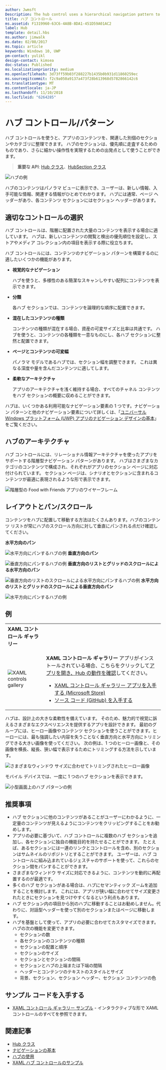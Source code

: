 ```yaml
---
author: Jwmsft
Description: The hub control uses a hierarchical navigation pattern to support apps with a relational information architecture.
title: ハブ コントロール
ms.assetid: F1319960-63C6-4A8B-8DA1-451D59A01AC2
label: Hub
template: detail.hbs
ms.author: jimwalk
ms.date: 02/08/2017
ms.topic: article
keywords: Windows 10, UWP
pm-contact: yulikl
design-contact: kimsea
doc-status: Published
ms.localizationpriority: medium
ms.openlocfilehash: 3d73ff59b03f288227b1435b0b931d11860259ec
ms.sourcegitcommit: f2c9a050a9137a473f28b613968d5782866142c6
ms.translationtype: MT
ms.contentlocale: ja-JP
ms.lasthandoff: 11/10/2018
ms.locfileid: "6264285"
---
```

# <a name="hub-controlpattern"></a>ハブ コントロール/パターン

 


ハブ コントロールを使うと、アプリのコンテンツを、関連した別個のセクションやカテゴリに整理できます。 ハブのセクションは、優先順に走査するためのものであり、さらに細かい操作性を実現するための出発点として使うことができます。

> **重要な API**: [Hub クラス](https://msdn.microsoft.com/library/windows/apps/dn251843)、[HubSection クラス](https://msdn.microsoft.com/library/windows/apps/dn251845)

![ハブの例](images/hub_example_tablet.png)

ハブのコンテンツはパノラマ ビューに表示でき、ユーザーは、新しい情報、入手可能な情報、関連する情報がひとめでわかります。 ハブには通常、ページ ヘッダーがあり、各コンテンツ セクションにはセクション ヘッダーがあります。


## <a name="is-this-the-right-control"></a>適切なコントロールの選択

ハブ コントロールは、階層に配置された大量のコンテンツを表示する場合に適しています。 ハブは、新しいコンテンツの閲覧と検出の優先順位を設定し、ストアやメディア コレクション内の項目を表示する際に役立ちます。

ハブ コントロールには、コンテンツのナビゲーション パターンを構築するのに適したいくつかの機能があります。

-   **視覚的なナビゲーション**

    ハブを使うと、多様性のある簡潔なスキャンしやすい配列にコンテンツを表示できます。

-   **分類**

    各ハブ セクションでは、コンテンツを論理的な順序に配置できます。

-   **混在したコンテンツの種類**

    コンテンツの種類が混在する場合、資産の可変サイズと比率は共通です。 ハブを使うと、コンテンツの各種類を一意なものにし、各ハブ セクションに整然と配置できます。

-   **ページとコンテンツの可変幅**

    パノラマ モデルであるハブでは、セクション幅を調整できます。 これは異なる深度や量を含んだコンテンツに適してします。

-   **柔軟なアーキテクチャ**

    アプリのアーキテクチャを浅く維持する場合、すべてのチャネル コンテンツをハブ セクションの概要に収めることができます。

ハブは、いくつかある利用可能なナビゲーション要素の 1 つです。ナビゲーション パターンと他のナビゲーション要素について詳しくは、「[ユニバーサル Windows プラットフォーム (UWP) アプリのナビゲーション デザインの基本](../basics/navigation-basics.md)」をご覧ください。

## <a name="hub-architecture"></a>ハブのアーキテクチャ

ハブ コントロールには、リレーショナル情報アーキテクチャを使ったアプリをサポートする階層型ナビゲーション パターンがあります。 ハブはさまざまなカテゴリのコンテンツで構成され、それぞれがアプリのセクション ページに対応付けられています。 セクション ページは、シナリオとセクションに含まれるコンテンツが最適に表現されるような形で表示できます。

![階層型の Food with Friends アプリのワイヤーフレーム](images/navigation_diagram_food_with_friends_app_new.png)

## <a name="layouts-and-panningscrolling"></a>レイアウトとパン/スクロール

コンテンツをハブに配置して移動する方法はたくさんあります。ハブのコンテンツ リストが常にハブのスクロール方向に対して垂直にパンされる点だけ確認してください。

**水平方向のパン**

![水平方向にパンするハブの例](images/controls_hub_horizontal_pan.png)
**垂直方向のパン**

![垂直方向にパンするハブの例](images/controls_hub_vertical_pan.png)
**垂直方向のリストとグリッドのスクロールによる水平方向のパン**

![垂直方向のリストのスクロールによる水平方向にパンするハブの例](images/controls_hub_horizontal_vertical_scroll.png)
**水平方向のリストとグリッドのスクロールによる垂直方向のパン**

![水平方向にパンするハブの例](images/controls_hub_vertical_horizontal_scroll.png)

## <a name="examples"></a>例

<table>
<th align="left">XAML コントロール ギャラリー<th>
<tr>
<td><img src="images/xaml-controls-gallery-sm.png" alt="XAML controls gallery"></img></td>
<td>
    <p><strong style="font-weight: semi-bold">XAML コントロール ギャラリー</strong> アプリがインストールされている場合、こちらをクリックして<a href="xamlcontrolsgallery:/item/Hub">アプリを開き、Hub の動作を確認</a>してください。</p>
    <ul>
    <li><a href="https://www.microsoft.com/store/productId/9MSVH128X2ZT">XAML コントロール ギャラリー アプリを入手する (Microsoft Store)</a></li>
    <li><a href="https://github.com/Microsoft/Windows-universal-samples/tree/master/Samples/XamlUIBasics">ソース コード (GitHub) を入手する</a></li>
    </ul>
</td>
</tr>
</table>

ハブは、設計上の大きな柔軟性を備えています。 そのため、魅力的で視覚に訴えるさまざまなエクスペリエンスを提供するアプリを設計できます。 最初のグループには、ヒーロー画像やコンテンツ セクションを使うことができます。ヒーローには、最も強調したい内容を失うことなく垂直方向と水平方向にトリミングできる大きい画像を使ってください。 次の例は、1 つのヒーロー画像と、その画像を横長、縦長、狭い幅で表示するためにトリミングする方法を示しています。

![さまざまなウィンドウ サイズに合わせてトリミングされたヒーロー画像](images/hub_hero_cropped2.png)

モバイル デバイスでは、一度に 1 つのハブ セクションを表示できます。

![小型画面上のハブ パターンの例](images/phone_hub_example.png)

## <a name="recommendations"></a>推奨事項

-   ハブ セクションに他のコンテンツがあることがユーザーにわかるように、一定量のコンテンツが見えるようにコンテンツをクリッピングすることをお勧めします。
-   アプリの必要に基づいて、ハブ コントロールに複数のハブ セクションを追加し、各セクションに独自の機能目的を持たせることができます。 たとえば、あるセクションには一連のリンクとコントロールを含め、別のセクションはサムネイルのリポジトリとすることができます。 ユーザーは、ハブ コントロールに組み込まれているジェスチャのサポートを使って、これらのセクション間をパンすることができます。
-   さまざまなウィンドウ サイズに対応できるように、コンテンツを動的に再配置するのが最適です。
-   多くのハブ セクションがある場合は、ハブにセマンティック ズームを追加することを検討します。 これには、アプリが狭い幅に合わせてサイズ変更されたときにセクションを見つけやすくなるという利点もあります。
-   ハブ セクション内の項目から別のハブに移動することはお勧めしません。代わりに、対話型ヘッダーを使って別のセクションまたはページに移動します。
-   ハブを基盤として使って、アプリの必要に合わせてカスタマイズできます。 ハブの次の機能を変更できます。
    -   セクションの数
    -   各セクションのコンテンツの種類
    -   セクションの配置と順序
    -   セクションのサイズ
    -   セクションとセクションの間隔
    -   セクションとハブの上端または下端の間隔
    -   ヘッダーとコンテンツのテキストのスタイルとサイズ
    -   背景、セクション、セクション ヘッダー、セクション コンテンツの色

## <a name="get-the-sample-code"></a>サンプル コードを入手する

- [XAML コントロール ギャラリー サンプル](https://github.com/Microsoft/Windows-universal-samples/tree/master/Samples/XamlUIBasics) - インタラクティブな形で XAML コントロールのすべてを参照できます。

## <a name="related-articles"></a>関連記事

- [Hub クラス](https://msdn.microsoft.com/library/windows/apps/dn251843)
- [ナビゲーションの基本](../basics/navigation-basics.md)
- [ハブの使用](https://msdn.microsoft.com/library/windows/apps/xaml/dn308518)
- [XAML ハブ コントロールのサンプル](http://go.microsoft.com/fwlink/p/?LinkID=310072)
